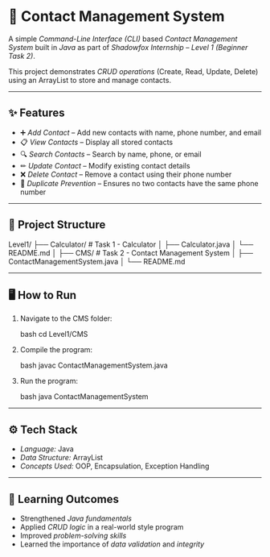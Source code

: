 # 📇 Contact Management System

A simple *Command-Line Interface (CLI)* based *Contact Management System* built in *Java* as part of *Shadowfox Internship – Level 1 (Beginner Task 2)*.

This project demonstrates *CRUD operations* (Create, Read, Update, Delete) using an ArrayList to store and manage contacts.

---

## ✨ Features

* ➕ *Add Contact* – Add new contacts with name, phone number, and email
* 📋 *View Contacts* – Display all stored contacts
* 🔍 *Search Contacts* – Search by name, phone, or email
* ✏ *Update Contact* – Modify existing contact details
* ❌ *Delete Contact* – Remove a contact using their phone number
* 🛑 *Duplicate Prevention* – Ensures no two contacts have the same phone number

---

## 📂 Project Structure


Level1/
├── Calculator/   # Task 1 - Calculator
│   ├── Calculator.java
│   └── README.md
│
├── CMS/          # Task 2 - Contact Management System
│   ├── ContactManagementSystem.java
│   └── README.md


---

## 🖥 How to Run

1. Navigate to the CMS folder:

   bash
   cd Level1/CMS
   

2. Compile the program:

   bash
   javac ContactManagementSystem.java
   

3. Run the program:

   bash
   java ContactManagementSystem
   

---

## ⚙ Tech Stack

* *Language:* Java
* *Data Structure:* ArrayList
* *Concepts Used:* OOP, Encapsulation, Exception Handling

---

## 📘 Learning Outcomes

* Strengthened *Java fundamentals*
* Applied *CRUD logic* in a real-world style program
* Improved *problem-solving skills*
* Learned the importance of *data validation* and *integrity*